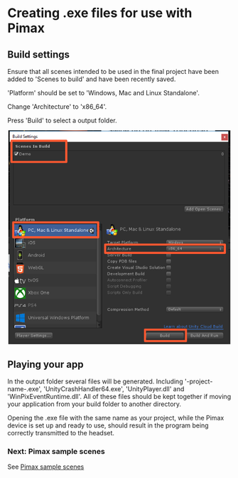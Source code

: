 # Creating .exe files for use with Pimax

## Build settings

Ensure that all scenes intended to be used in the final project have been added to 'Scenes to build' and have been recently saved.

'Platform' should be set to 'Windows, Mac and Linux Standalone'.

Change 'Architecture' to 'x86_64'.

Press 'Build' to select a output folder.

<p align="center">
  <img alt="Build settings" width="500px" src="/docs/assets/BuildSettings.png">
</p>

## Playing your app

In the output folder several files will be generated. Including '-project-name-.exe', 'UnityCrashHandler64.exe', 'UnityPlayer.dll' and 'WinPixEventRuntime.dll'. All of these files should be kept together if moving your application from your build folder to another directory.

Opening the .exe file with the same name as your project, while the Pimax device is set up and ready to use, should result in the program being correctly transmitted to the headset.

### Next: Pimax sample scenes

See [Pimax sample scenes](/docs/pimax-sample-scenes-overview.md)
